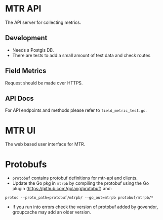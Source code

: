 # MTR API

The API server for collecting metrics.

## Development

* Needs a Postgis DB.
* There are tests to add a small amount of test data and check routes.

## Field Metrics

Request should be made over HTTPS.

## API Docs

For API endpoints and methods please refer to `field_metric_test.go`.

# MTR UI

The web based user interface for MTR.

# Protobufs

* `protobuf` contains protobuf definitions for mtr-api and clients.
* Update the Go pkg in `mtrpb` by compiling the protobuf using the Go plugin (https://github.com/golang/protobuf) and:

```
protoc --proto_path=protobuf/mtrpb/ --go_out=mtrpb protobuf/mtrpb/*
```

* If you run into errors check the version of protobuf added by govendor, groupcache may add an older version.